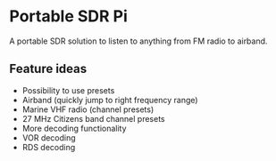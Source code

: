# Portable SDR Pi
A portable SDR solution to listen to anything from FM radio to airband.

## Feature ideas
- Possibility to use presets
 - Airband (quickly jump to right frequency range)
 - Marine VHF radio (channel presets)
 - 27 MHz Citizens band channel presets
- More decoding functionality
 - VOR decoding
 - RDS decoding
